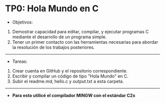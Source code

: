 # TP0: Hola Mundo en C
- Objetivos:
1. Demostrar capacidad para editar, compilar, y ejecutar programas C mediante el desarrollo
de un programa simple.
2. Tener un primer contacto con las herramientas necesarias para abordar la resolución de los
trabajos posteriores.
___
- Tareas:
1. Crear cuenta en GitHub y el repositorio correspondiente.
2. Escribir y compilar un código de tipo "Hola Mundo" en C.
3. Subir el readme.md, hello.c y output.txt a esta carpeta.
___
- **Para esto utilicé el compilador MINGW con el estándar C2x**
